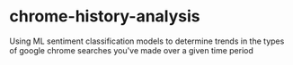 # chrome-history-analysis
Using ML sentiment classification models to determine trends in the types of google chrome searches you've made over a given time period
